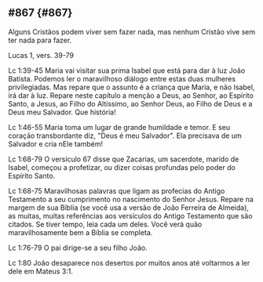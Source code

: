 ## #867 {#867}

Alguns Cristãos podem viver sem fazer nada, mas nenhum Cristão vive sem ter nada para fazer.

Lucas 1, vers. 39-79

Lc 1:39-45 Maria vai visitar sua prima Isabel que está para dar à luz João Batista. Podemos ler o maravilhoso diálogo entre estas duas mulheres privilegiadas. Mas repare que o assunto é a criança que Maria, e não Isabel, irá dar à luz. Repare neste capítulo a menção a Deus, ao Senhor, ao Espírito Santo, a Jesus, ao Filho do Altíssimo, ao Senhor Deus, ao Filho de Deus e a Deus meu Salvador. Que história!

Lc 1:46-55 Maria toma um lugar de grande humildade e temor. E seu coração transbordante diz, &quot;Deus é meu Salvador&quot;. Ela precisava de um Salvador e cria nEle também!

Lc 1:68-79 O versículo 67 disse que Zacarias, um sacerdote, marido de Isabel, começou a profetizar, ou dizer coisas profundas pelo poder do Espírito Santo.

Lc 1:68-75 Maravilhosas palavras que ligam as profecias do Antigo Testamento a seu cumprimento no nascimento do Senhor Jesus. Repare na margem de sua Bíblia (se você usa a versão de João Ferreira de Almeida), as muitas, muitas referências aos versículos do Antigo Testamento que são citados. Se tiver tempo, leia cada um deles. Você verá quão maravilhosamente bem a Bíblia se completa.

Lc 1:76-79 O pai dirige-se a seu filho João.

Lc 1:80 João desaparece nos desertos por muitos anos até voltarmos a ler dele em Mateus 3:1.